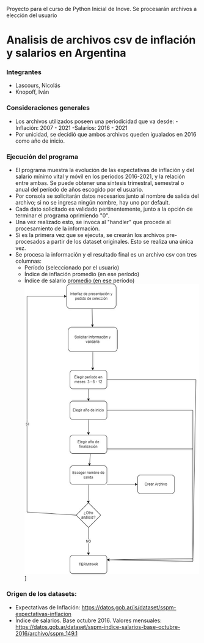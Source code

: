 Proyecto para el curso de Python Inicial de Inove. Se procesarán archivos a elección del usuario

# Analisis de archivos csv de inflación y salarios en Argentina
### Integrantes
 - Lascours,  Nicolás
 - Knopoff, Iván
 
### Consideraciones generales
- Los archivos utilizados poseen una periodicidad que va desde:
    -Inflación: 2007 - 2021
    -Salarios: 2016 - 2021
- Por unicidad, se decidió que ambos archivos queden igualados en 2016 como año de inicio.

### Ejecución del programa
- El programa muestra la evolución de las expectativas de inflación y del salario mínimo vital y móvil en los períodos 2016-2021, y la relación entre ambas. Se puede obtener una síntesis trimestral, semestral o anual del período de años escogido por el usuario.
- Por consola se solicitarán datos necesarios junto al nombre de salida del archivo; si no se ingresa ningún nombre, hay uno por default.
- Cada dato solicitado es validado pertinentemente, junto a la opción de terminar el programa oprimiendo "0".
- Una vez realizado esto, se invoca al "handler" que procede al procesamiento de la información.
- Si es la primera vez que se ejecuta, se crearán los archivos pre-procesados a partir de los dataset originales. Esto se realiza una única vez.
- Se procesa la información y el resultado final es un archivo csv con tres columnas:
    - Período (seleccionado por el usuario)
    - Índice de inflación promedio (en ese período)
    - Índice de salario promedio (en ese período)
![Diagrama de flujo](https://github.com/Ivanknop/proyectoInoveProcesamientoArchivos/blob/main/ejercicio%20inove.jpg)]

### Origen de los datasets:
- Expectativas de Inflación: https://datos.gob.ar/is/dataset/sspm-expectativas-inflacion
- Índice de salarios. Base octubre 2016. Valores mensuales: https://datos.gob.ar/dataset/sspm-indice-salarios-base-octubre-2016/archivo/sspm_149.1
